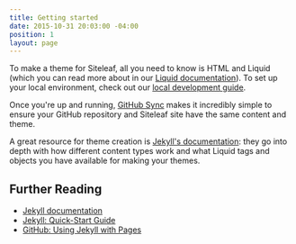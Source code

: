 ```yaml
---
title: Getting started
date: 2015-10-31 20:03:00 -04:00
position: 1
layout: page
---
```


To make a theme for Siteleaf, all you need to know is HTML and Liquid (which you can read more about in our [Liquid documentation](/themes/liquid/)). To set up your local environment, check out our [local development guide](/themes/local-development/).

Once you're up and running, [GitHub Sync](/themes/github-sync/) makes it incredibly simple to ensure your GitHub repository and Siteleaf site have the same content and theme.

A great resource for theme creation is [Jekyll's documentation](http://jekyllrb.com/docs): they go into depth with how different content types work and what Liquid tags and objects you have available for making your themes.

## Further Reading

- [Jekyll documentation](http://jekyllrb.com/docs)
- [Jekyll: Quick-Start Guide](http://jekyllrb.com/docs/quickstart/)
- [GitHub: Using Jekyll with Pages](https://help.github.com/articles/using-jekyll-with-pages/)
